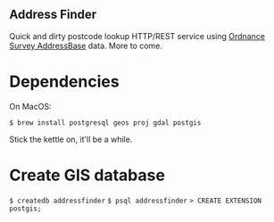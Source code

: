 Address Finder
--------------

Quick and dirty postcode lookup HTTP/REST service using [Ordnance Survey AddressBase](http://www.ordnancesurvey.co.uk/business-and-government/products/addressbase.html) data. More to come.

Dependencies
============

On MacOS:

`$ brew install postgresql geos proj gdal postgis`

Stick the kettle on, it'll be a while.

Create GIS database
===================

`$ createdb addressfinder`
`$ psql addressfinder`
`> CREATE EXTENSION postgis;`
